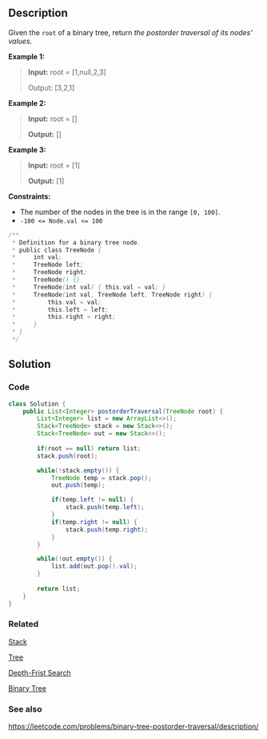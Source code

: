 ## Description
Given the `root` of a binary tree, return _the postorder traversal of its nodes' values_.

**Example 1:**

> **Input:** root = \[1,null,2,3]
> 
> Output: \[3,2,1]

**Example 2:**

> **Input:** root = []
> 
> **Output:** []

**Example 3:**

> **Input:** root = [1]
> 
> **Output:** [1]
 
**Constraints:**

- The number of the nodes in the tree is in the range `[0, 100]`.
- `-100 <= Node.val <= 100`

```java
/**
 * Definition for a binary tree node.
 * public class TreeNode {
 *     int val;
 *     TreeNode left;
 *     TreeNode right;
 *     TreeNode() {}
 *     TreeNode(int val) { this.val = val; }
 *     TreeNode(int val, TreeNode left, TreeNode right) {
 *         this.val = val;
 *         this.left = left;
 *         this.right = right;
 *     }
 * }
 */
```

## Solution
### Code
```java
class Solution {
    public List<Integer> postorderTraversal(TreeNode root) {   
        List<Integer> list = new ArrayList<>();
        Stack<TreeNode> stack = new Stack<>();
        Stack<TreeNode> out = new Stack<>();
        
        if(root == null) return list;
        stack.push(root);

        while(!stack.empty()) {
            TreeNode temp = stack.pop();
            out.push(temp);

            if(temp.left != null) {
                stack.push(temp.left);
            }
            if(temp.right != null) {
                stack.push(temp.right);
            }
        }

        while(!out.empty()) {
            list.add(out.pop().val);
        }
        
        return list;
    }
}
```

### Related

[Stack](/Data-Structure/Stack.md)

[Tree](/Data-Structure/Tree.md)

[Depth-Frist Search](/Algorithm/Type/Depth-First-Search.md)

[Binary Tree](/Data-Structure/Binary-Tree.md)

### See also

https://leetcode.com/problems/binary-tree-postorder-traversal/description/